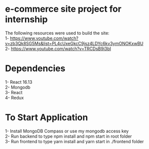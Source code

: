 # e-commerce site project for internship

The following resources were used to build the site:  <br/>
1- https://www.youtube.com/watch?v=zb3Qk8SG5Ms&list=PL4cUxeGkcC9jsz4LDYc6kv3ymONOKxwBU <br/>
2- https://www.youtube.com/watch?v=TRCDsB9i3bI

# Dependencies

1- React 16.13   <br/>
2- Mongodb  <br/>
3- React  <br/>
4- Redux  <br/>

# To Start Application

1- Install MongoDB Compass or use my mongodb access key <br/>
2- Run backend to type npm install and  npm start in root folder  <br/>
3- Run frontend to type yarn install and yarn start in ./frontend folder  <br/>

